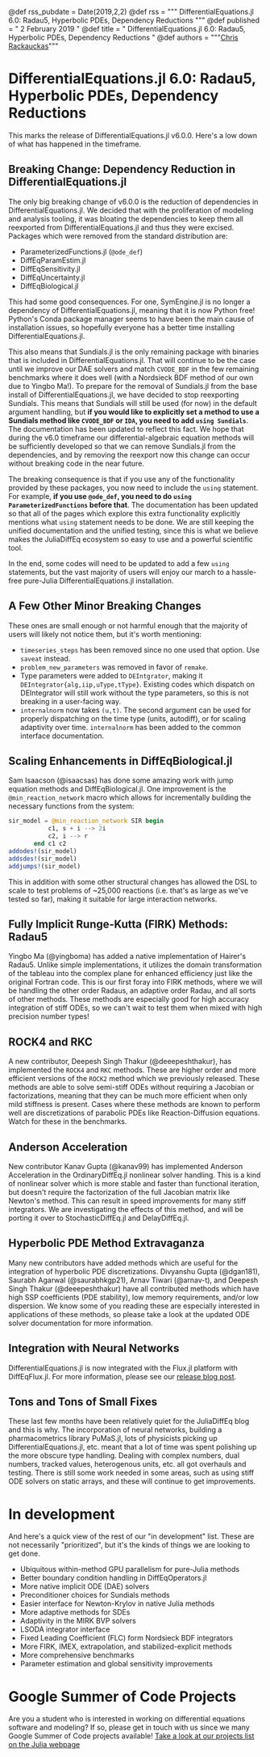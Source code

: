 @def rss_pubdate = Date(2019,2,2)
@def rss = """ DifferentialEquations.jl 6.0: Radau5, Hyperbolic PDEs, Dependency Reductions """
@def published = " 2 February 2019  "
@def title = " DifferentialEquations.jl 6.0: Radau5, Hyperbolic PDEs, Dependency Reductions "
@def authors = """<a href="https://github.com/ChrisRackauckas">Chris Rackauckas</a>"""  

# DifferentialEquations.jl 6.0: Radau5, Hyperbolic PDEs, Dependency Reductions

This marks the release of DifferentialEquations.jl v6.0.0. Here's a low down
of what has happened in the timeframe.

## Breaking Change: Dependency Reduction in DifferentialEquations.jl

The only big breaking change of v6.0.0 is the reduction of dependencies in
DifferentialEquations.jl. We decided that with the proliferation of modeling
and analysis tooling, it was bloating the dependencies to keep them all
reexported from DifferentialEquations.jl and thus they were excised. Packages
which were removed from the standard distribution are:

- ParameterizedFunctions.jl (`@ode_def`)
- DiffEqParamEstim.jl
- DiffEqSensitivity.jl
- DiffEqUncertainty.jl
- DiffEqBiological.jl

This had some good consequences. For one, SymEngine.jl is no longer a dependency
of DifferentialEquations.jl, meaning that it is now Python free! Python's Conda
package manager seems to have been the main cause of installation issues, so
hopefully everyone has a better time installing DifferentialEquations.jl.

This also means that Sundials.jl is the only remaining package with binaries that
is included in DifferentialEquations.jl. That will continue to be the case until
we improve our DAE solvers and match `CVODE_BDF` in the few remaining benchmarks
where it does well (with a Nordsieck BDF method of our own due to Yingbo Ma!).
To prepare for the removal of Sundials.jl from the base install of
DifferentialEquations.jl, we have decided to stop reexporting Sundials. This
means that Sundials will still be used (for now) in the default argument
handling, but **if you would like to explicitly set a method to use a Sundials
method like `CVODE_BDF` or `IDA`, you need to add `using Sundials`**. The
documentation has been updated to reflect this fact. We hope that during the
v6.0 timeframe our differential-algebraic equation methods will be sufficiently
developed so that we can remove Sundials.jl from the dependencies, and by
removing the reexport now this change can occur without breaking code in the
near future.

The breaking consequence is that if you use any of the functionality provided
by these packages, you now need to include the `using` statement. For example,
**if you use `@ode_def`, you need to do `using ParameterizedFunctions` before
that**. The documentation has been updated so that all of the pages which
explore this extra functionality explicitly mentions what `using` statement
needs to be done. We are still keeping the unified documentation and the unified
testing, since this is what we believe makes the JuliaDiffEq ecosystem so
easy to use and a powerful scientific tool.

In the end, some codes will need to be updated to add a few `using` statements,
but the vast majority of users will enjoy our march to a hassle-free pure-Julia
DifferentialEquations.jl installation.

## A Few Other Minor Breaking Changes

These ones are small enough or not harmful enough that the majority of users
will likely not notice them, but it's worth mentioning:

- `timeseries_steps` has been removed since no one used that option. Use `saveat`
  instead.
- `problem_new_parameters` was removed in favor of `remake`.
- Type parameters were added to `DEIntgrator`, making it
  `DEIntegrator{alg,iip,uType,tType}`. Existing codes which dispatch on
  DEIntegrator will still work without the type parameters, so this is not
  breaking in a user-facing way.
- `internalnorm` now takes `(u,t)`. The second argument can be used for
  properly dispatching on the time type (units, autodiff), or for scaling
  adaptivity over time. `internalnorm` has been added to the common
  interface documentation.

## Scaling Enhancements in DiffEqBiological.jl

Sam Isaacson (@isaacsas) has done some amazing work with jump equation methods
and DiffEqBiological.jl. One improvement is the `@min_reaction_network` macro
which allows for incrementally building the necessary functions from the system:

```julia
sir_model = @min_reaction_network SIR begin
           c1, s + i --> 2i
           c2, i --> r
       end c1 c2
addodes!(sir_model)
addsdes!(sir_model)
addjumps!(sir_model)
```

This in addition with some other structural changes has allowed the DSL to scale
to test problems of ~25,000 reactions (i.e. that's as large as we've tested so
far), making it suitable for large interaction networks.

## Fully Implicit Runge-Kutta (FIRK) Methods: Radau5

Yingbo Ma (@yingboma) has added a native implementation of Hairer's Radau5.
Unlike simple implementations, it utilizes the domain transformation of the
tableau into the complex plane for enhanced efficiency just like the original
Fortran code. This is our first foray into FIRK methods, where we will be
handling the other order Radaus, an adaptive order Radau, and all sorts of
other methods. These methods are especially good for high accuracy integration
of stiff ODEs, so we can't wait to test them when mixed with high precision
number types!

## ROCK4 and RKC

A new contributor, Deepesh Singh Thakur (@deeepeshthakur), has implemented the
`ROCK4` and `RKC` methods. These are higher order and more efficient versions
of the `ROCK2` method which we previously released. These methods are able to
solve semi-stiff ODEs without requiring a Jacobian or factorizations, meaning
that they can be much more efficient when only mild stiffness is present. Cases
where these methods are known to perform well are discretizations of parabolic
PDEs like Reaction-Diffusion equations. Watch for these in the benchmarks.

## Anderson Acceleration

New contributor Kanav Gupta (@kanav99) has implemented Anderson Acceleration
in the OrdinaryDiffEq.jl nonlinear solver handling. This is a kind of nonlinear
solver which is more stable and faster than functional iteration, but doesn't
require the factorization of the full Jacobian matrix like Newton's method. This
can result in speed improvements for many stiff integrators. We are investigating
the effects of this method, and will be porting it over to StochasticDiffEq.jl
and DelayDiffEq.jl.

## Hyperbolic PDE Method Extravaganza

Many new contributors have added methods which are useful for the integration
of hyperbolic PDE discretizations. Divyanshu Gupta (@dgan181), Saurabh Agarwal
(@saurabhkgp21), Arnav Tiwari (@arnav-t), and Deepesh Singh Thakur
(@deeepeshthakur) have all contributed methods which have high SSP coefficients
(PDE stability), low memory requirements, and/or low dispersion. We know some of
you reading these are especially interested in applications of these methods,
so please take a look at the updated ODE solver documentation for more
information.

## Integration with Neural Networks

DifferentialEquations.jl is now integrated with the Flux.jl platform with
DiffEqFlux.jl. For more information, please see our
[release blog post](https://sciml.ai/blog/2019/01/fluxdiffeq).

## Tons and Tons of Small Fixes

These last few months have been relatively quiet for the JuliaDiffEq blog and this
is why. The incorporation of neural networks, building a pharmacometrics library
PuMaS.jl, lots of physicists picking up DifferentialEquations.jl, etc. meant that
a lot of time was spent polishing up the more obscure type handling. Dealing with
complex numbers, dual numbers, tracked values, heterogenous units, etc. all got
overhauls and testing. There is still some work needed in some areas, such as
using stiff ODE solvers on static arrays, and these will continue to get
improvements.

# In development

And here's a quick view of the rest of our "in development" list. These are not
necessarily "prioritized", but it's the kinds of things we are looking to get
done.

- Ubiquitous within-method GPU parallelism for pure-Julia methods
- Better boundary condition handling in DiffEqOperators.jl
- More native implicit ODE (DAE) solvers
- Preconditioner choices for Sundials methods
- Easier interface for Newton-Krylov in native Julia methods
- More adaptive methods for SDEs
- Adaptivity in the MIRK BVP solvers
- LSODA integrator interface
- Fixed Leading Coefficient (FLC) form Nordsieck BDF integrators
- More FIRK, IMEX, extrapolation, and stabilized-explicit methods
- More comprehensive benchmarks
- Parameter estimation and global sensitivity improvements

# Google Summer of Code Projects

Are you a student who is interested in working on differential equations
software and modeling? If so, please get in touch with us since we many Google
Summer of Code projects available! [Take a look at our projects
list on the Julia webpage](https://sciml.ai/soc/projects/diffeq.html)
